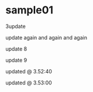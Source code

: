 # sample01

3update

update again and again and again 
 


update 8

update 9

updated @ 3.52:40
 
updated @ 3.53:00
